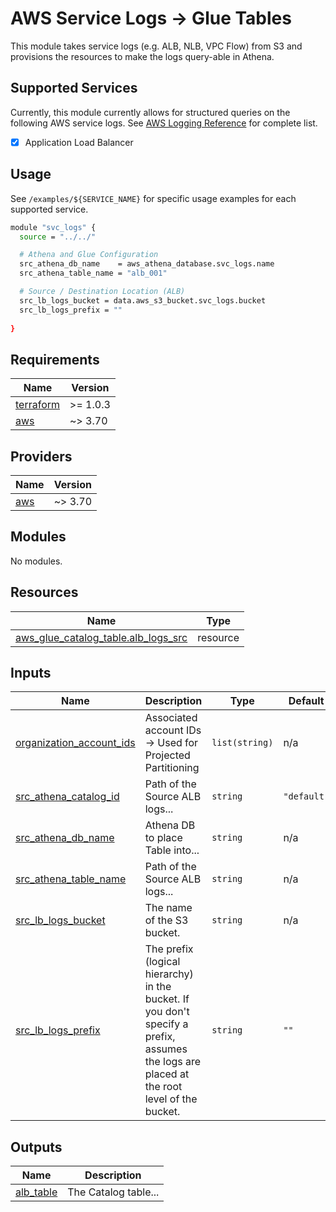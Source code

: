# AWS Service Logs -> Glue Tables  

This module takes service logs (e.g. ALB, NLB, VPC Flow) from S3 and provisions the resources to make the logs query-able in Athena.

## Supported Services

Currently, this module currently allows for structured queries on the following AWS service logs. See [AWS Logging Reference](https://docs.aws.amazon.com/AmazonCloudWatch/latest/logs/AWS-logs-and-resource-policy.html) for complete list.

- [x] Application Load Balancer

## Usage

See `/examples/${SERVICE_NAME}` for specific usage examples for each supported service.

```bash
module "svc_logs" {
  source = "../../"

  # Athena and Glue Configuration
  src_athena_db_name    = aws_athena_database.svc_logs.name
  src_athena_table_name = "alb_001"

  # Source / Destination Location (ALB)
  src_lb_logs_bucket = data.aws_s3_bucket.svc_logs.bucket
  src_lb_logs_prefix = ""
  
}
```

<!-- BEGIN_TF_DOCS -->
## Requirements

| Name | Version |
|------|---------|
| <a name="requirement_terraform"></a> [terraform](#requirement\_terraform) | >= 1.0.3 |
| <a name="requirement_aws"></a> [aws](#requirement\_aws) | ~> 3.70 |

## Providers

| Name | Version |
|------|---------|
| <a name="provider_aws"></a> [aws](#provider\_aws) | ~> 3.70 |

## Modules

No modules.

## Resources

| Name | Type |
|------|------|
| [aws_glue_catalog_table.alb_logs_src](https://registry.terraform.io/providers/hashicorp/aws/latest/docs/resources/glue_catalog_table) | resource |

## Inputs

| Name | Description | Type | Default | Required |
|------|-------------|------|---------|:--------:|
| <a name="input_organization_account_ids"></a> [organization\_account\_ids](#input\_organization\_account\_ids) | Associated account IDs -> Used for Projected Partitioning | `list(string)` | n/a | yes |
| <a name="input_src_athena_catalog_id"></a> [src\_athena\_catalog\_id](#input\_src\_athena\_catalog\_id) | Path of the Source ALB logs... | `string` | `"default"` | no |
| <a name="input_src_athena_db_name"></a> [src\_athena\_db\_name](#input\_src\_athena\_db\_name) | Athena DB to place Table into... | `string` | n/a | yes |
| <a name="input_src_athena_table_name"></a> [src\_athena\_table\_name](#input\_src\_athena\_table\_name) | Path of the Source ALB logs... | `string` | n/a | yes |
| <a name="input_src_lb_logs_bucket"></a> [src\_lb\_logs\_bucket](#input\_src\_lb\_logs\_bucket) | The name of the S3 bucket. | `string` | n/a | yes |
| <a name="input_src_lb_logs_prefix"></a> [src\_lb\_logs\_prefix](#input\_src\_lb\_logs\_prefix) | The prefix (logical hierarchy) in the bucket. If you don't specify a prefix, assumes the logs are placed at the root level of the bucket. | `string` | `""` | no |

## Outputs

| Name | Description |
|------|-------------|
| <a name="output_alb_table"></a> [alb\_table](#output\_alb\_table) | The Catalog table... |
<!-- END_TF_DOCS -->